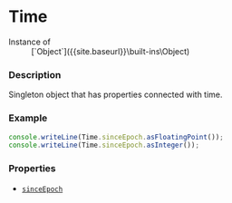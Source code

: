 # Time

<dl>
<dt> Instance of </dt><dd markdown="1">
 [`Object`]({{site.baseurl}}\built-ins\Object) 
</dd>
</dl>

### Description

Singleton object that has properties 
connected with time.

### Example

```js
console.writeLine(Time.sinceEpoch.asFloatingPoint());
console.writeLine(Time.sinceEpoch.asInteger());
```

### Properties

- [`sinceEpoch`]({{site.baseurl}}\built-ins\Time\sinceEpoch\index)



